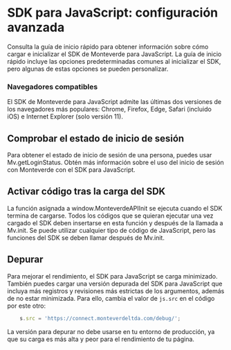 # SDK para JavaScript: configuración avanzada

Consulta la guía de inicio rápido para obtener información sobre cómo cargar e inicializar el SDK de Monteverde para JavaScript. La guía de inicio rápido incluye las opciones predeterminadas comunes al inicializar el SDK, pero algunas de estas opciones se pueden personalizar.

### Navegadores compatibles

El SDK de Monteverde para JavaScript admite las últimas dos versiones de los navegadores más populares: Chrome, Firefox, Edge, Safari (incluido iOS) e Internet Explorer (solo versión 11).

## Comprobar el estado de inicio de sesión

Para obtener el estado de inicio de sesión de una persona, puedes usar Mv.getLoginStatus. Obtén más información sobre el uso del inicio de sesión con Monteverde con el SDK para JavaScript.

## Activar código tras la carga del SDK
La función asignada a window.MonteverdeAPIInit se ejecuta cuando el SDK termina de cargarse. Todos los códigos que se quieran ejecutar una vez cargado el SDK deben insertarse en esta función y después de la llamada a Mv.init. Se puede utilizar cualquier tipo de código de JavaScript, pero las funciones del SDK se deben llamar después de Mv.init.

## Depurar
Para mejorar el rendimiento, el SDK para JavaScript se carga minimizado. También puedes cargar una versión depurada del SDK para JavaScript que incluya más registros y revisiones más estrictas de los argumentos, además de no estar minimizada. Para ello, cambia el valor de `js.src` en el código por este otro:

~~~ js
	s.src = 'https://connect.monteverdeltda.com/debug/';
~~~

La versión para depurar no debe usarse en tu entorno de producción, ya que su carga es más alta y peor para el rendimiento de tu página.